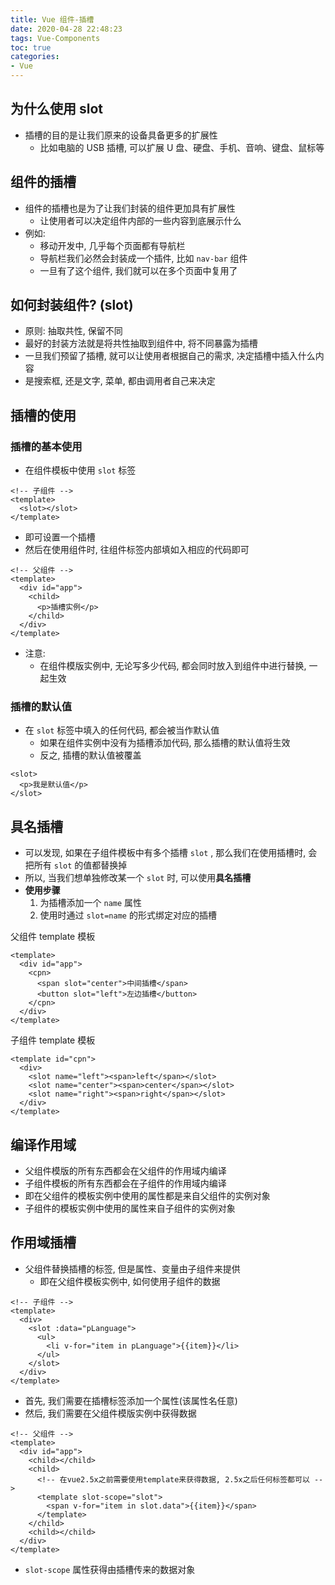 ```yaml
---
title: Vue 组件-插槽
date: 2020-04-28 22:48:23
tags: Vue-Components
toc: true
categories:
- Vue
---
```


## 为什么使用 slot

- 插槽的目的是让我们原来的设备具备更多的扩展性
  - 比如电脑的 USB 插槽, 可以扩展 U 盘、硬盘、手机、音响、键盘、鼠标等

## 组件的插槽

- 组件的插槽也是为了让我们封装的组件更加具有扩展性
  - 让使用者可以决定组件内部的一些内容到底展示什么
- 例如:
  - 移动开发中, 几乎每个页面都有导航栏
  - 导航栏我们必然会封装成一个插件, 比如 `nav-bar` 组件
  - 一旦有了这个组件, 我们就可以在多个页面中复用了

<!-- more -->

## 如何封装组件? (slot)

- 原则: 抽取共性, 保留不同
- 最好的封装方法就是将共性抽取到组件中, 将不同暴露为插槽
- 一旦我们预留了插槽, 就可以让使用者根据自己的需求, 决定插槽中插入什么内容
- 是搜索框, 还是文字, 菜单, 都由调用者自己来决定

## 插槽的使用

### 插槽的基本使用

- 在组件模板中使用 `slot` 标签

```vue
<!-- 子组件 -->
<template>
  <slot></slot>
</template>
```

- 即可设置一个插槽
- 然后在使用组件时, 往组件标签内部填如入相应的代码即可

```vue
<!-- 父组件 -->
<template>
  <div id="app">
    <child>
      <p>插槽实例</p>
    </child>
  </div>
</template>
```

- 注意:
  - 在组件模版实例中, 无论写多少代码, 都会同时放入到组件中进行替换, 一起生效

### 插槽的默认值

- 在 `slot` 标签中填入的任何代码, 都会被当作默认值
  - 如果在组件实例中没有为插槽添加代码, 那么插槽的默认值将生效
  - 反之, 插槽的默认值被覆盖

```vue
<slot>
  <p>我是默认值</p>
</slot>
```

## 具名插槽

- 可以发现, 如果在子组件模板中有多个插槽 `slot` , 那么我们在使用插槽时, 会把所有 `slot` 的值都替换掉
- 所以, 当我们想单独修改某一个 `slot` 时, 可以使用**具名插槽**
- **使用步骤**
  1. 为插槽添加一个 `name` 属性
  2. 使用时通过 `slot=name` 的形式绑定对应的插槽

父组件 template 模板

```vue
<template>
  <div id="app">
    <cpn>
      <span slot="center">中间插槽</span>
      <button slot="left">左边插槽</button>
    </cpn>
  </div>
</template>
```

子组件 template 模板

```vue
<template id="cpn">
  <div>
    <slot name="left"><span>left</span></slot>
    <slot name="center"><span>center</span></slot>
    <slot name="right"><span>right</span></slot>
  </div>
</template>
```

## 编译作用域

- 父组件模版的所有东西都会在父组件的作用域内编译
- 子组件模板的所有东西都会在子组件的作用域内编译
- 即在父组件的模板实例中使用的属性都是来自父组件的实例对象
- 子组件的模板实例中使用的属性来自子组件的实例对象

## 作用域插槽

- 父组件替换插槽的标签, 但是属性、变量由子组件来提供
  - 即在父组件模板实例中, 如何使用子组件的数据

```vue
<!-- 子组件 -->
<template>
  <div>
    <slot :data="pLanguage">
      <ul>
        <li v-for="item in pLanguage">{{item}}</li>
      </ul>
    </slot>
  </div>
</template>
```

- 首先, 我们需要在插槽标签添加一个属性(该属性名任意)
- 然后, 我们需要在父组件模版实例中获得数据

```vue
<!-- 父组件 -->
<template>
  <div id="app">
    <child></child>
    <child>
      <!-- 在vue2.5x之前需要使用template来获得数据, 2.5x之后任何标签都可以 -->
      <template slot-scope="slot">
        <span v-for="item in slot.data">{{item}}</span>
      </template>
    </child>
    <child></child>
  </div>
</template>
```

- `slot-scope` 属性获得由插槽传来的数据对象

